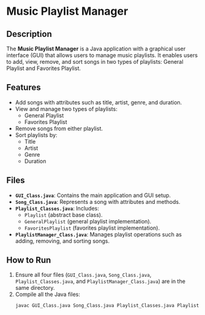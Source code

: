 # Music Playlist Manager

## Description
The **Music Playlist Manager** is a Java application with a graphical user interface (GUI) that allows users to manage music playlists. It enables users to add, view, remove, and sort songs in two types of playlists: General Playlist and Favorites Playlist.

## Features
- Add songs with attributes such as title, artist, genre, and duration.
- View and manage two types of playlists:
  - General Playlist
  - Favorites Playlist
- Remove songs from either playlist.
- Sort playlists by:
  - Title
  - Artist
  - Genre
  - Duration

## Files
- **`GUI_Class.java`**: Contains the main application and GUI setup.
- **`Song_Class.java`**: Represents a song with attributes and methods.
- **`Playlist_Classes.java`**: Includes:
  - `Playlist` (abstract base class).
  - `GeneralPlaylist` (general playlist implementation).
  - `FavoritesPlaylist` (favorites playlist implementation).
- **`PlaylistManager_Class.java`**: Manages playlist operations such as adding, removing, and sorting songs.

## How to Run
1. Ensure all four files (`GUI_Class.java`, `Song_Class.java`, `Playlist_Classes.java`, and `PlaylistManager_Class.java`) are in the same directory.
2. Compile all the Java files:
   ```bash
   javac GUI_Class.java Song_Class.java Playlist_Classes.java PlaylistManager_Class.java
